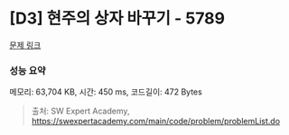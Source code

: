 # [D3] 현주의 상자 바꾸기 - 5789 

[문제 링크](https://swexpertacademy.com/main/code/problem/problemDetail.do?contestProbId=AWYygN36Qn8DFAVm) 

### 성능 요약

메모리: 63,704 KB, 시간: 450 ms, 코드길이: 472 Bytes



> 출처: SW Expert Academy, https://swexpertacademy.com/main/code/problem/problemList.do